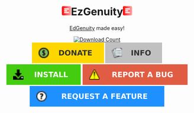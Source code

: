 <!DOCTYPE html>
<html>
<body>
<br/>
<div style="text-align: center">
<h1 style="text-align: center"><img src="https://raw.githubusercontent.com/meteor4716/EzGenuity/main/assets/EzLogo-v1.svg" alt="EzLogo" width="25" height="25">EzGenuity<img src="https://raw.githubusercontent.com/meteor4716/EzGenuity/main/assets/EzLogo-v1.svg" alt="EzLogo" width="25" height="25"></h1>
</div>
<p style="text-align: center"><a href="https://auth.edgenuity.com/login/">EdGenuity</a> made easy!</p>
<div align="center">
  <a href="https://github.com/meteor4716/EzGenuity/blob/main/resources/EzInstall.md"><img src="https://img.shields.io/github/downloads/meteor4716/EzGenuity/total?style=flat-square" alt="Download Count"></a>
</div>
<div align="center">
  <a href="https://github.com/meteor4716/EzGenuity/blob/main/resources/EzDonate.md"><img src="https://raw.githubusercontent.com/meteor4716/EzGenuity/main/assets/donate-button-v1.svg" alt="Donate"></a> <a href="https://github.com/meteor4716/EzGenuity/blob/main/resources/EzInfo.md"><img src="https://raw.githubusercontent.com/meteor4716/EzGenuity/main/assets/info-button-v1.svg" alt="Info"></a> <a href="https://github.com/meteor4716/EzGenuity/blob/main/resources/EzInstall.md"><img src="https://raw.githubusercontent.com/meteor4716/EzGenuity/main/assets/install-button-v1.svg" alt="Install"></a> <a href="https://github.com/meteor4716/EzGenuity/issues/new?assignees=&labels=bug&projects=&template=bug-report.md&title=Bug+Report"><img src="https://raw.githubusercontent.com/meteor4716/EzGenuity/main/assets/rm-bug-report-button-v1.svg" alt="Report a Bug"></a> <a href="https://github.com/meteor4716/EzGenuity/issues/new?assignees=&labels=enhancement&projects=&template=feature-request.md&title=Feature+Request"><img src="https://raw.githubusercontent.com/meteor4716/EzGenuity/main/assets/rm-feature-request-button-v1.svg" alt="Request a Feature"></a>
</div>
</body>
</html>
